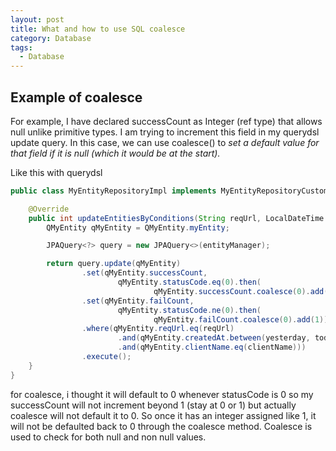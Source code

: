 ```yaml
---
layout: post
title: What and how to use SQL coalesce
category: Database
tags:
  - Database
---
```

## Example of coalesce

For example, I have declared successCount as Integer (ref type) that allows null unlike 
primitive types. I am trying to increment this field in my querydsl update
query. In this case, we can use coalesce() to *set a default value for 
that field if it is null (which it would be at the start).*

Like this with querydsl

```java
public class MyEntityRepositoryImpl implements MyEntityRepositoryCustom {

    @Override
    public int updateEntitiesByConditions(String reqUrl, LocalDateTime yesterday, LocalDateTime today, String clientName) {
        QMyEntity qMyEntity = QMyEntity.myEntity;

        JPAQuery<?> query = new JPAQuery<>(entityManager);

        return query.update(qMyEntity)
                .set(qMyEntity.successCount,
                        qMyEntity.statusCode.eq(0).then(
                                qMyEntity.successCount.coalesce(0).add(1)).otherwise(qMyEntity.successCount))
                .set(qMyEntity.failCount,
                        qMyEntity.statusCode.ne(0).then(
                                qMyEntity.failCount.coalesce(0).add(1)).otherwise(qMyEntity.failCount))
                .where(qMyEntity.reqUrl.eq(reqUrl)
                        .and(qMyEntity.createdAt.between(yesterday, today))
                        .and(qMyEntity.clientName.eq(clientName)))
                .execute();
    }
}

```

for coalesce, i thought it will default to 0 whenever statusCode is 0 so 
my successCount will not increment beyond 1 (stay at 0 or 1) but actually 
coalesce will not default it to 0. So once it has an integer assigned like 
1, it will not be defaulted back to 0 through the coalesce method. 
Coalesce is used to check for both null and non null values.

